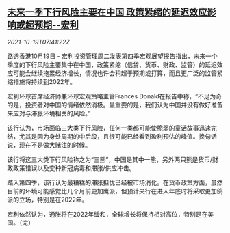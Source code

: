 <!--1634630462000-->
[未来一季下行风险主要在中国 政策紧缩的延迟效应影响或超预期--宏利](https://cn.reuters.com/article/china-economy-risk-cen-plcy-1019-idCNKBS2H90NH)
------

<div><i>2021-10-19T07:41:22Z</i></div><p>路透香港10月19日 - 宏利投资管理周二发表第四季宏观展望报告指出，未来一个季度的下行风险主要集中在中国，政策紧缩（信贷、货币、财政、监管）的延迟效应可能会继续拖累经济增长，情况也许会稍超于预期或打算，而且更广泛的监管紧缩措施将持续到2022年。</p><p>宏利环球首席经济师兼环球宏观策略主管Frances Donald在报告中称，“不足为奇的是，投资者对中国的情绪依然消极。最重要的是，我们认为中国并没有做好准备来应对与滞胀环境相关的风险。”</p><p>该行认为，市场面临三大类下行风险，任何一类都可能使脆弱的童话故事迅速完结，尤其是因为身处周期的中后段，且很可能已经看到盈利预估的峰值。换句话说，现在不是做大赌注的时候。</p><p>该行将这三大类下行风险称之为“三熊”，中国是其中一熊，另外两只熊是货币/财政政策错误以及变种新冠病毒和滞胀/供应冲击。</p><p>踏入第四季，该行认为最糟糕的滞胀担忧已经被市场消化。在货币政策方面，虽然目前的环境可能感觉比几个月前更加鹰派，但预计央行在进入年底时将采取更加鸽派的立场，特别是在2022年。</p><p>宏利依然认为，通胀将在2022年缓和，全球增长将保持相对高位，特别是在美国。（完）</p>
